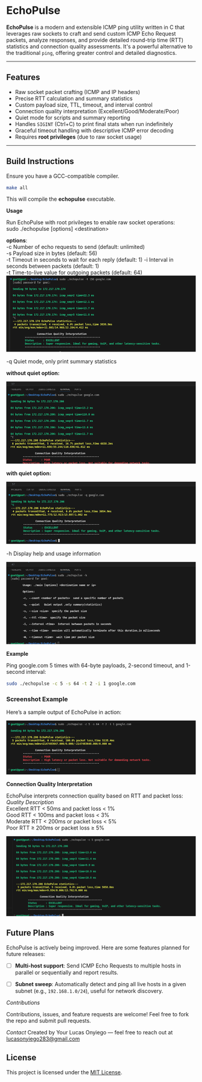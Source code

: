 # EchoPulse

**EchoPulse** is a modern and extensible ICMP ping utility written in C that leverages raw sockets to craft and send custom ICMP Echo Request packets, analyze responses, and provide detailed round-trip time (RTT) statistics and connection quality assessments. It's a powerful alternative to the traditional `ping`, offering greater control and detailed diagnostics.

---

## Features

- Raw socket packet crafting (ICMP and IP headers)
- Precise RTT calculation and summary statistics
- Custom payload size, TTL, timeout, and interval control
- Connection quality interpretation (Excellent/Good/Moderate/Poor)
- Quiet mode for scripts and summary reporting
- Handles `SIGINT` (Ctrl+C) to print final stats when run indefinitely
- Graceful timeout handling with descriptive ICMP error decoding
- Requires **root privileges** (due to raw socket usage)

---

##  Build Instructions

Ensure you have a GCC-compatible compiler.

```bash
make all

```
This will compile the **echopulse** executable.

**Usage**

Run EchoPulse with root privileges to enable raw socket operations:  
sudo ./echopulse [options] \<destination\>


**options**:  
-c <count>	      Number of echo requests to send (default: unlimited)  
-s <size>	      Payload size in bytes (default: 56)  
-t <timeout>	   Timeout in seconds to wait for each reply (default: 1) 
-i <interval>	   Interval in seconds between packets (default: 1)  
-t <time in seconds>	      Time-to-live value for outgoing packets (default: 64)  
 ![EchoPulse Sample Output](screenshots/ttl.png)  

-q	      Quiet mode, only print summary statistics  

**without quiet option:**  

![EchoPulse Sample Output](screenshots/without_quiet.png)  

**with quiet option:**  

![EchoPulse Sample Output](screenshots/with_quiet.png)  

-h	      Display help and usage information  

![EchoPulse Sample Output](screenshots/help.png)  


**Example**

Ping google.com 5 times with 64-byte payloads, 2-second timeout, and 1-second interval:
```bash  
sudo ./echopulse -c 5 -s 64 -t 2 -i 1 google.com

```

### Screenshot Example

Here’s a sample output of EchoPulse in action:

![EchoPulse Sample Output](screenshots/running.png)


**Connection Quality Interpretation**

EchoPulse interprets connection quality based on RTT and packet loss:  
*Quality	Description*  
Excellent	RTT < 50ms and packet loss < 1%  
Good	RTT < 100ms and packet loss < 3%  
Moderate	RTT < 200ms or packet loss < 5%  
Poor	RTT ≥ 200ms or packet loss ≥ 5%  

![EchoPulse Sample Output](screenshots/stats.png)


## Future Plans

EchoPulse is actively being improved. Here are some features planned for future releases:

- [ ] **Multi-host support**: Send ICMP Echo Requests to multiple hosts in parallel or sequentially and report results.
- [ ] **Subnet sweep**: Automatically detect and ping all live hosts in a given subnet (e.g., `192.168.1.0/24`), useful for network discovery.




*Contributions*

Contributions, issues, and feature requests are welcome! Feel free to fork the repo and submit pull requests.

*Contact*
Created by Your Lucas Onyiego — feel free to reach out at lucasonyiego283@gmail.com

## License

This project is licensed under the [MIT License](LICENSE).
